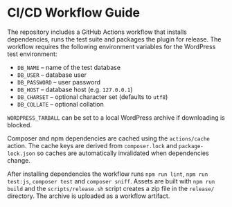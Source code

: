 # CI/CD Workflow Guide

The repository includes a GitHub Actions workflow that installs dependencies, runs the test suite and packages the plugin for release. The workflow requires the following environment variables for the WordPress test environment:

- `DB_NAME` – name of the test database
- `DB_USER` – database user
- `DB_PASSWORD` – user password
- `DB_HOST` – database host (e.g. `127.0.0.1`)
- `DB_CHARSET` – optional character set (defaults to `utf8`)
- `DB_COLLATE` – optional collation

`WORDPRESS_TARBALL` can be set to a local WordPress archive if downloading is blocked.

Composer and npm dependencies are cached using the `actions/cache` action. The cache keys are derived from `composer.lock` and `package-lock.json` so caches are automatically invalidated when dependencies change.

After installing dependencies the workflow runs `npm run lint`, `npm run test:js`, `composer test` and `composer sniff`. Assets are built with `npm run build` and the `scripts/release.sh` script creates a zip file in the `release/` directory. The archive is uploaded as a workflow artifact.
